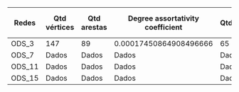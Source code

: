 | Redes  | Qtd vértices | Qtd arestas | Degree assortativity coefficient | Qtd_comp_conectados | Tamanho do comp. gigante | Coef. de Clustering |
|----------|----------|----------|----------|----------|----------|----------|
| ODS_3  | 147   | 89    | 0.00017450864908496666    | 65   | 12    | 0.09548546691403834   |
| ODS_7  | Dados    | Dados    | Dados    | Dados    | Dados    | Dados    |
| ODS_11  | Dados    | Dados    | Dados    | Dados    | Dados    | Dados    |
| ODS_15 | Dados    | Dados    | Dados    | Dados    | Dados    | Dados    |

